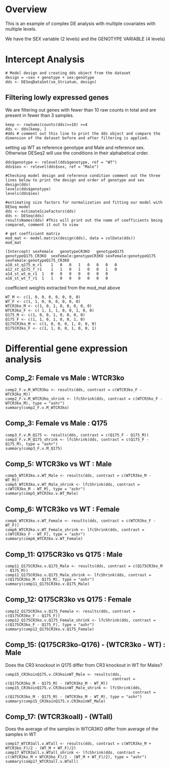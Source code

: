 # Overview

This is an example of complex DE analysis with multiple covariates with multiple levels.

We have the SEX variable (2 levels) and the GENOTYPE VARIABLE (4 levels)

# Intercept Analysis

```
# Model design and creating dds object from the dataset
design = ~sex + genotype + sex:genotype
dds <- DESeqDataSet(se_Striatum, design)
```

## Filtering lowly expressed genes
We are filtering out genes with fewer than 10 raw counts in total and are present in fewer than 3 samples.

```
keep <- rowSums(counts(dds)>=10) >=4
dds <- dds[keep, ]
#dds # comment out this line to print the dds object and compare the dimension of the dataset before and after filtering is applied.
```

setting up WT as reference genotype and Male and reference sex. Otherwise DESeq2 will use the conditions in their alphabetical order.

```
dds$genotype <- relevel(dds$genotype, ref = "WT")
dds$sex <- relevel(dds$sex, ref = "Male")

#Checking model design and reference condition comment out the three lines below to print the design and order of genotype and sex
design(dds)
levels(dds$genotype)
levels(dds$sex)

#estimating size factors for normalization and fitting our model with DESeq model
dds <- estimateSizeFactors(dds)
dds <- DESeq(dds)
resultsNames(dds) #This will print out the name of coefficients being compared, comment it out to view

# get coefficient matrix
mod_mat <- model.matrix(design(dds), data = colData(dds))
mod_mat

(Intercept) sexFemale   genotypeCR3KO   genotypeQ175    genotypeQ175_CR3KO  sexFemale:genotypeCR3KO sexFemale:genotypeQ175  sexFemale:genotypeQ175_CR3KO
a10_st_q175_m_r1    1   0   0   1   0   0   0   0
a12_st_q175_f_r1    1   1   0   1   0   0   1   0
a14_st_wt_m_r1  1   0   0   0   0   0   0   0
a16_st_wt_f_r1  1   1   0   0   0   0   0   0
```


coefficient weights extracted from the mod_mat above

```
WT_M <- c(1, 0, 0, 0, 0, 0, 0, 0)
WT_F <- c(1, 1, 0, 0, 0, 0, 0, 0)
WTCR3ko_M <- c(1, 0, 1, 0, 0, 0, 0, 0)
WTCR3ko_F <- c( 1, 1, 1, 0, 0, 1, 0, 0)
Q175_M <- c(1, 0, 0, 1, 0, 0, 0, 0)
Q175_F <- c(1, 1, 0, 1, 0, 0, 1, 0)
Q175CR3ko_M <- c(1, 0, 0, 0, 1, 0, 0, 0)
Q175CR3ko_F <- c(1, 1, 0, 0, 1, 0, 0, 1)
```

# Differential gene expression analysis

## Comp_2: Female vs Male : WTCR3ko
```
comp2_F.v.M_WTCR3ko <- results(dds, contrast = c(WTCR3ko_F - WTCR3ko_M))
comp2_F.v.M_WTCR3ko_shrink <- lfcShrink(dds, contrast = c(WTCR3ko_F - WTCR3ko_M), type = "ashr")
summary(comp2_F.v.M_WTCR3ko)
```

## Comp_3: Female vs Male : Q175
```
comp3_F.v.M_Q175 <- results(dds, contrast = c(Q175_F - Q175_M))
comp3_F.v.M_Q175_shrink <- lfcShrink(dds, contrast = c(Q175_F - Q175_M), type = "ashr")
summary(comp3_F.v.M_Q175)
```

## Comp_5: WTCR3ko vs WT : Male
```{r}
comp5_WTCR3ko.v.WT_Male <- results(dds, contrast = c(WTCR3ko_M - WT_M))
comp5_WTCR3ko.v.WT_Male_shrink <- lfcShrink(dds, contrast = c(WTCR3ko_M - WT_M), type = "ashr")
summary(comp5_WTCR3ko.v.WT_Male)
```

## Comp_6: WTCR3ko vs WT : Female
```{r}
comp6_WTCR3ko.v.WT_Female <- results(dds, contrast = c(WTCR3ko_F - WT_F))
comp6_WTCR3ko.v.WT_Female_shrink <- lfcShrink(dds, contrast = c(WTCR3ko_F - WT_F), type = "ashr")
summary(comp6_WTCR3ko.v.WT_Female)
```

## Comp_11: Q175CR3ko vs Q175 : Male
```
comp11_Q175CR3ko.v.Q175_Male <- results(dds, contrast = c(Q175CR3ko_M - Q175_M))
comp11_Q175CR3ko.v.Q175_Male_shrink <- lfcShrink(dds, contrast = c(Q175CR3ko_M - Q175_M), type = "ashr")
summary(comp11_Q175CR3ko.v.Q175_Male)
```

## Comp_12: Q175CR3ko vs Q175 : Female
```
comp12_Q175CR3ko.v.Q175_Female <- results(dds, contrast = c(Q175CR3ko_F - Q175_F))
comp12_Q175CR3ko.v.Q175_Female_shrink <- lfcShrink(dds, contrast = c(Q175CR3ko_F - Q175_F), type = "ashr")
summary(comp12_Q175CR3ko.v.Q175_Female)
```

## Comp_15: (Q175CR3ko-Q176) - (WTCR3ko - WT) : Male

Does the CR3 knockout in Q175 differ from CR3 knockout in WT for Males?

```
comp15_CR3koinQ175.v.CR3koinWT_Male <- results(dds,
                                               contrast = c(Q175CR3ko_M - Q175_M) - (WTCR3ko_M - WT_M))
comp15_CR3koinQ175.v.CR3koinWT_Male_shrink <- lfcShrink(dds,
                                                        contrast = c(Q175CR3ko_M - Q175_M) - (WTCR3ko_M - WT_M), type = "ashr")
summary(comp15_CR3koinQ175.v.CR3koinWT_Male)
```

## Comp_17: (WTCR3koall) - (WTall)

Does the average of the samples in WTCR3KO differ from average of the samples in WT

```
comp17_WTCR3all.v.WTall <- results(dds, contrast = c(WTCR3ko_M + WTCR3ko_F)/2 - (WT_M + WT_F)/2)
comp17_WTCR3all.v.WTall_shrink <- lfcShrink(dds, contrast = c((WTCR3ko_M + WTCR3ko_F)/2 - (WT_M + WT_F)/2), type = "ashr")
summary(comp17_WTCR3all.v.WTall)
```
